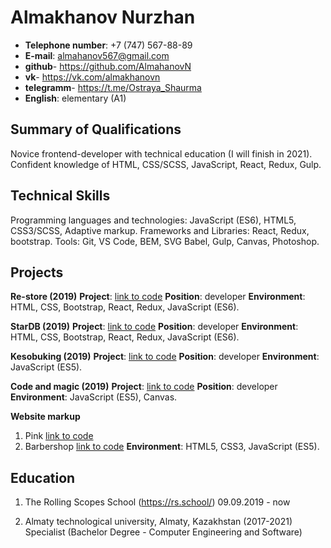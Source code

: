 #  Almakhanov Nurzhan
* **Telephone number**: +7 (747) 567-88-89
* **E-mail**: almahanov567@gmail.com
* **github**- https://github.com/AlmahanovN
* **vk**- https://vk.com/almakhanovn 
* **telegramm**- https://t.me/Ostraya_Shaurma
* **English**: elementary (A1)
## Summary of Qualifications
Novice frontend-developer with technical education (I will finish in 2021). Confident knowledge of HTML, CSS/SCSS, JavaScript, React, Redux, Gulp.
## Technical Skills
Programming languages and technologies: JavaScript (ES6), HTML5, CSS3/SCSS, Adaptive markup.
Frameworks and Libraries: React, Redux, bootstrap.
Tools: Git, VS Code, BEM, SVG Babel, Gulp, Canvas, Photoshop.
## Projects
**Re-store (2019)**
**Project**: [link to code](https://github.com/AlmahanovN/react-redux-re-store)
**Position**: developer
**Environment**: HTML, CSS, Bootstrap, React, Redux, JavaScript (ES6).

**StarDB (2019)**
**Project**: [link to code](https://github.com/AlmahanovN/react-star-db)
**Position**: developer
**Environment**: HTML, CSS, Bootstrap, React, Redux, JavaScript (ES6).

**Kesobuking (2019)**
**Project**: [link to code](https://github.com/AlmahanovN/react-star-db)
**Position**: developer
**Environment**: JavaScript (ES5).

**Code and magic (2019)**
**Project**: [link to code](https://github.com/AlmahanovN/code-and-magic)
**Position**: developer
**Environment**: JavaScript (ES5), Canvas.

**Website markup**
1. Pink [link to code](https://github.com/AlmahanovN/pink)
2. Barbershop [link to code](https://github.com/AlmahanovN/Barbershop)
**Environment**: HTML5, CSS3, JavaScript (ES5).
## Education
1. The Rolling Scopes School (https://rs.school/) 09.09.2019 - now

2. Almaty technological university, Almaty, Kazakhstan (2017-2021)
Specialist  (Bachelor Degree - Computer Engineering and Software)
